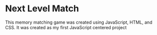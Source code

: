 # Next Level Match
This memory matching game was created using JavaScript, HTML, and CSS. It was created as my first JavaScript centered project
